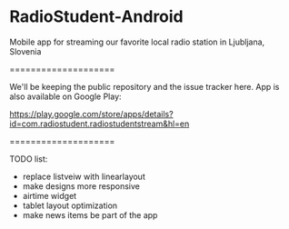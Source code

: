 RadioStudent-Android
====================

Mobile app for streaming our favorite local radio station in Ljubljana, Slovenia

====================

We'll be keeping the public repository and the issue tracker here. App is also available on Google Play:

https://play.google.com/store/apps/details?id=com.radiostudent.radiostudentstream&hl=en

====================

TODO list:
- replace listveiw with linearlayout
- make designs more responsive
- airtime widget
- tablet layout optimization
- make news items be part of the app
